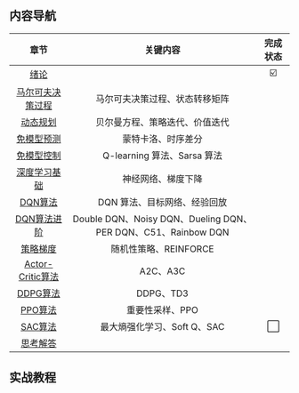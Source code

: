 ## 内容导航

|               章节                | 关键内容 | 完成状态 |
| :-------------------------------: | :--: | :--: |
|       [绪论](./ch1/main)       |  | ☑️ |
| [马尔可夫决策过程](./ch2/main) | 马尔可夫决策过程、状态转移矩阵 |  |
|     [动态规划](./ch3/main)     | 贝尔曼方程、策略迭代、价值迭代 |  |
|    [免模型预测](./ch4/main)    | 蒙特卡洛、时序差分 |  |
|    [免模型控制](./ch5/main)    | Q-learning 算法、Sarsa 算法 |  |
| [深度学习基础](./ch6/main) | 神经网络、梯度下降 |  |
| [DQN算法](./ch7/main) | DQN 算法、目标网络、经验回放 |  |
| [DQN算法进阶](./ch8/main) | Double DQN、Noisy DQN、Dueling DQN、PER DQN、C51、Rainbow DQN |  |
| [策略梯度](./ch9/main) | 随机性策略、REINFORCE |  |
| [Actor-Critic算法](./ch10/main) | A2C、A3C |  |
| [DDPG算法](./ch11/main) | DDPG、TD3 |  |
| [PPO算法](./ch12/main) | 重要性采样、PPO |  |
| [SAC算法](./ch13/main) | 最大熵强化学习、Soft Q、SAC | ⬜ |
| [思考解答](./ch14/main) |  |  |

## 实战教程